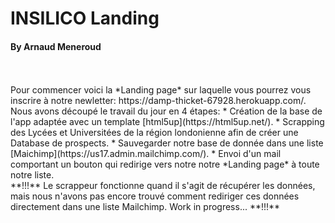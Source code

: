 # INSILICO Landing
#### By Arnaud Meneroud
<br/>
<br/>
Pour commencer voici la *Landing page* sur laquelle vous pourrez vous inscrire à notre newletter: https://damp-thicket-67928.herokuapp.com/.<br/>
Nous avons découpé le travail du jour en 4 étapes:
* Création de la base de l'app adaptée avec un template [html5up](https://html5up.net/).
* Scrapping des Lycées et Universitées de la région londonienne afin de créer une Database de prospects.
* Sauvegarder notre base de donnée dans une liste [Maichimp](https://us17.admin.mailchimp.com/).
* Envoi d'un mail comportant un bouton qui redirige vers notre notre *Landing page* à toute notre liste.
<br/>
**!!!** Le scrappeur fonctionne quand il s'agit de récupérer les données, mais nous n'avons pas encore trouvé comment rediriger ces données directement dans une liste Mailchimp. Work in progress... **!!!**<br/>
<br/>
